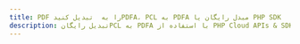 ---title: PDF را به  تبدیل کنیدPDFA، PCL به PDFA مبدل رایگان یا PHP SDKdescription: تبدیل رایگانPCL به PDFA با استفاده از PHP Cloud APIs & SDK همچنین اسناد PDF را در Cloud ایجاد، ویرایش و رندر کنید.---